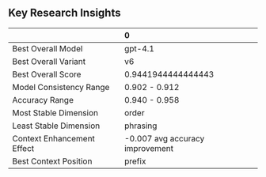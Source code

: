 ## Key Research Insights

|                            | 0                               |
|:---------------------------|:--------------------------------|
| Best Overall Model         | gpt-4.1                         |
| Best Overall Variant       | v6                              |
| Best Overall Score         | 0.9441944444444443              |
| Model Consistency Range    | 0.902 - 0.912                   |
| Accuracy Range             | 0.940 - 0.958                   |
| Most Stable Dimension      | order                           |
| Least Stable Dimension     | phrasing                        |
| Context Enhancement Effect | -0.007 avg accuracy improvement |
| Best Context Position      | prefix                          |